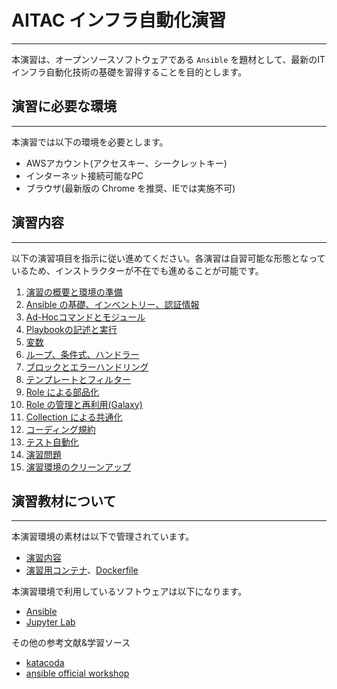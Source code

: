 # AITAC インフラ自動化演習
---
本演習は、オープンソースソフトウェアである `Ansible` を題材として、最新のITインフラ自動化技術の基礎を習得することを目的とします。

## 演習に必要な環境
---
本演習では以下の環境を必要とします。

- AWSアカウント(アクセスキー、シークレットキー)
- インターネット接続可能なPC
- ブラウザ(最新版の Chrome を推奨、IEでは実施不可)

## 演習内容
---
以下の演習項目を指示に従い進めてください。各演習は自習可能な形態となっているため、インストラクターが不在でも進めることが可能です。

1. [演習の概要と環境の準備](01_overview_and_prepare_ec2.md)
2. [Ansible の基礎、インベントリー、認証情報](02_inv_cred.md)
3. [Ad-Hocコマンドとモジュール](03_adhoc_modules.md)
4. [Playbookの記述と実行](04_playbook.md)
5. [変数](05_variables.md)
6. [ループ、条件式、ハンドラー](06_loop_condition.md)
7. [ブロックとエラーハンドリング](07_block_reduce.md)
8. [テンプレートとフィルター](08_template.md)
9. [Role による部品化](09_role.md)
10. [Role の管理と再利用(Galaxy)](10_galaxy.md)
11. [Collection による共通化](11_collections.md)
12. [コーディング規約](12_lint.md)
13. [テスト自動化](13_testing.md)
15. [演習問題](50_exercises.md)
16. [演習環境のクリーンアップ](99_finish_ec2.md)

## 演習教材について
---
本演習環境の素材は以下で管理されています。

- [演習内容](https://github.com/irixjp/aitac-automation-handson)
- [演習用コンテナ](https://hub.docker.com/r/irixjp/aitac-automation-jupyter)、[Dockerfile](https://github.com/irixjp/aitac-automation-jupyter-docker)


本演習環境で利用しているソフトウェアは以下になります。

- [Ansible](https://github.com/ansible/ansible)
- [Jupyter Lab](https://github.com/jupyterlab/jupyterlab)


その他の参考文献&学習ソース

- [katacoda](https://www.katacoda.com/irixjp)
- [ansible official workshop](https://github.com/ansible/workshops)
